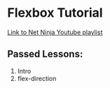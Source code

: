 # Flexbox Tutorial

[Link to Net Ninja Youtube playlist](https://www.youtube.com/playlist?list=PLu8EoSxDXHP7xj_y6NIAhy0wuCd4uVdid)

## Passed Lessons:

1. Intro
1. flex-direction
